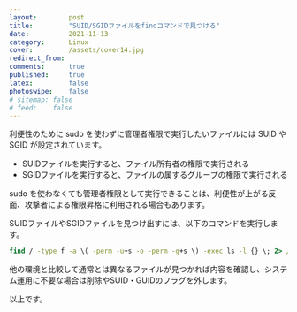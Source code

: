 ```yaml
---
layout:        post
title:         "SUID/SGIDファイルをfindコマンドで見つける"
date:          2021-11-13
category:      Linux
cover:         /assets/cover14.jpg
redirect_from:
comments:      true
published:     true
latex:         false
photoswipe:    false
# sitemap: false
# feed:    false
---
```


利便性のために sudo を使わずに管理者権限で実行したいファイルには SUID や SGID が設定されています。

- SUIDファイルを実行すると、ファイル所有者の権限で実行される
- SGIDファイルを実行すると、ファイルの属するグループの権限で実行される

sudo を使わなくても管理者権限として実行できることは、利便性が上がる反面、攻撃者による権限昇格に利用される場合もあります。

SUIDファイルやSGIDファイルを見つけ出すには、以下のコマンドを実行します。

```cmd
find / -type f -a \( -perm -u+s -o -perm -g+s \) -exec ls -l {} \; 2> /dev/null
```

他の環境と比較して通常とは異なるファイルが見つかれば内容を確認し、システム運用に不要な場合は削除やSUID・GUIDのフラグを外します。

以上です。

